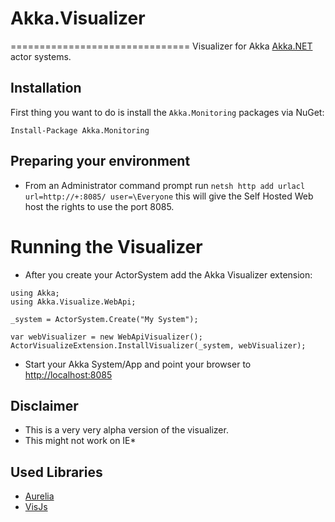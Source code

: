 # Akka.Visualizer
===============================
Visualizer for Akka [Akka.NET](https://github.com/akkadotnet/akka.net "Port of Akka actors for .NET") actor systems.

## Installation
First thing you want to do is install the `Akka.Monitoring` packages via NuGet:

```
Install-Package Akka.Monitoring
```

## Preparing your environment
* From an Administrator command prompt run
`netsh http add urlacl url=http://+:8085/ user=\Everyone`
this will give the Self Hosted Web host the rights to use the port 8085.

# Running the Visualizer
* After you create your ActorSystem add the Akka Visualizer extension:

```
using Akka;
using Akka.Visualize.WebApi;

_system = ActorSystem.Create("My System");

var webVisualizer = new WebApiVisualizer();
ActorVisualizeExtension.InstallVisualizer(_system, webVisualizer);
```
* Start your Akka System/App and point your browser to [http://localhost:8085](http://localhost:8085)


## Disclaimer
* This is a very very alpha version of the visualizer.
* This might not work on IE*

## Used Libraries
* [Aurelia](www.aurelia.io)
* [VisJs](visjs.org)
